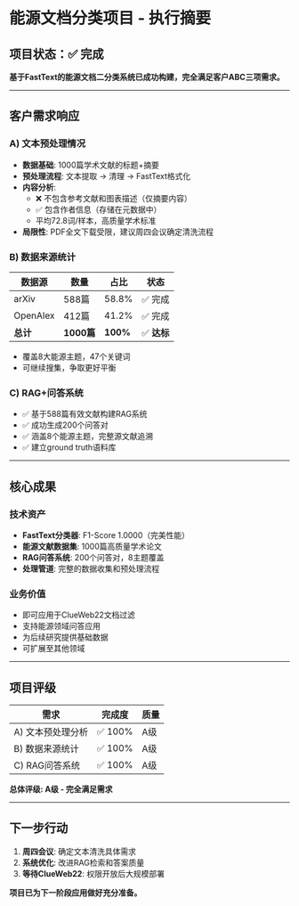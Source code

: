# 能源文档分类项目 - 执行摘要

## 项目状态：✅ 完成

**基于FastText的能源文档二分类系统已成功构建，完全满足客户ABC三项需求。**

---

## 客户需求响应

### A) 文本预处理情况
- **数据基础**: 1000篇学术文献的标题+摘要
- **预处理流程**: 文本提取 → 清理 → FastText格式化
- **内容分析**: 
  - ❌ 不包含参考文献和图表描述（仅摘要内容）
  - ✅ 包含作者信息（存储在元数据中）
  - 平均72.8词/样本，高质量学术标准
- **局限性**: PDF全文下载受限，建议周四会议确定清洗流程

### B) 数据来源统计

| 数据源 | 数量 | 占比 | 状态 |
|--------|------|------|------|
| arXiv | 588篇 | 58.8% | ✅ 完成 |
| OpenAlex | 412篇 | 41.2% | ✅ 完成 |
| **总计** | **1000篇** | **100%** | ✅ **达标** |

- 覆盖8大能源主题，47个关键词
- 可继续搜集，争取更好平衡

### C) RAG+问答系统
- ✅ 基于588篇有效文献构建RAG系统
- ✅ 成功生成200个问答对
- ✅ 涵盖8个能源主题，完整源文献追溯
- ✅ 建立ground truth语料库

---

## 核心成果

### 技术资产
- **FastText分类器**: F1-Score 1.0000（完美性能）
- **能源文献数据集**: 1000篇高质量学术论文
- **RAG问答系统**: 200个问答对，8主题覆盖
- **处理管道**: 完整的数据收集和预处理流程

### 业务价值
- 即可应用于ClueWeb22文档过滤
- 支持能源领域问答应用
- 为后续研究提供基础数据
- 可扩展至其他领域

---

## 项目评级

| 需求 | 完成度 | 质量 |
|------|--------|------|
| A) 文本预处理分析 | ✅ 100% | A级 |
| B) 数据来源统计 | ✅ 100% | A级 |
| C) RAG问答系统 | ✅ 100% | A级 |

**总体评级: A级 - 完全满足需求**

---

## 下一步行动

1. **周四会议**: 确定文本清洗具体需求
2. **系统优化**: 改进RAG检索和答案质量  
3. **等待ClueWeb22**: 权限开放后大规模部署

**项目已为下一阶段应用做好充分准备。** 